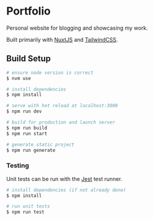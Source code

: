 # Portfolio

Personal website for blogging and showcasing my work.

Built primarily with [NuxtJS](https://nuxtjs.org/) and [TailwindCSS](https://tailwindcss.com/).

## Build Setup

```bash
# ensure node version is correct
$ nvm use

# install dependencies
$ npm install

# serve with hot reload at localhost:3000
$ npm run dev

# build for production and launch server
$ npm run build
$ npm run start

# generate static project
$ npm run generate
```

### Testing

Unit tests can be run with the [Jest](https://jestjs.io/) test runner.

```bash
# install dependencies (if not already done)
$ npm install

# run unit tests
$ npm run test
```
